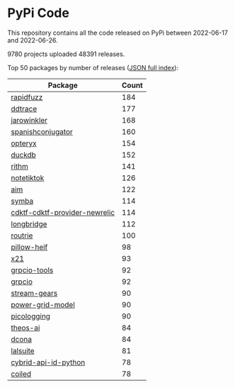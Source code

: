 # PyPi Code

This repository contains all the code released on PyPi between 2022-06-17 and 2022-06-26.

9780 projects uploaded 48391 releases. 

Top 50 packages by number of releases ([JSON full index](./index.json)):

| Package   | Count |
|-----------|-------|
| [rapidfuzz](https://github.com/pypi-data/pypi-code-124/tree/import/rapidfuzz) | 184 |
| [ddtrace](https://github.com/pypi-data/pypi-code-124/tree/import/ddtrace) | 177 |
| [jarowinkler](https://github.com/pypi-data/pypi-code-124/tree/import/jarowinkler) | 168 |
| [spanishconjugator](https://github.com/pypi-data/pypi-code-124/tree/import/spanishconjugator) | 160 |
| [opteryx](https://github.com/pypi-data/pypi-code-124/tree/import/opteryx) | 154 |
| [duckdb](https://github.com/pypi-data/pypi-code-124/tree/import/duckdb) | 152 |
| [rithm](https://github.com/pypi-data/pypi-code-124/tree/import/rithm) | 141 |
| [notetiktok](https://github.com/pypi-data/pypi-code-124/tree/import/notetiktok) | 126 |
| [aim](https://github.com/pypi-data/pypi-code-124/tree/import/aim) | 122 |
| [symba](https://github.com/pypi-data/pypi-code-124/tree/import/symba) | 114 |
| [cdktf-cdktf-provider-newrelic](https://github.com/pypi-data/pypi-code-124/tree/import/cdktf-cdktf-provider-newrelic) | 114 |
| [longbridge](https://github.com/pypi-data/pypi-code-124/tree/import/longbridge) | 112 |
| [routrie](https://github.com/pypi-data/pypi-code-124/tree/import/routrie) | 100 |
| [pillow-heif](https://github.com/pypi-data/pypi-code-124/tree/import/pillow-heif) | 98 |
| [x21](https://github.com/pypi-data/pypi-code-124/tree/import/x21) | 93 |
| [grpcio-tools](https://github.com/pypi-data/pypi-code-124/tree/import/grpcio-tools) | 92 |
| [grpcio](https://github.com/pypi-data/pypi-code-124/tree/import/grpcio) | 92 |
| [stream-gears](https://github.com/pypi-data/pypi-code-124/tree/import/stream-gears) | 90 |
| [power-grid-model](https://github.com/pypi-data/pypi-code-124/tree/import/power-grid-model) | 90 |
| [picologging](https://github.com/pypi-data/pypi-code-124/tree/import/picologging) | 90 |
| [theos-ai](https://github.com/pypi-data/pypi-code-124/tree/import/theos-ai) | 84 |
| [dcona](https://github.com/pypi-data/pypi-code-124/tree/import/dcona) | 84 |
| [lalsuite](https://github.com/pypi-data/pypi-code-124/tree/import/lalsuite) | 81 |
| [cybrid-api-id-python](https://github.com/pypi-data/pypi-code-124/tree/import/cybrid-api-id-python) | 78 |
| [coiled](https://github.com/pypi-data/pypi-code-124/tree/import/coiled) | 78 |
